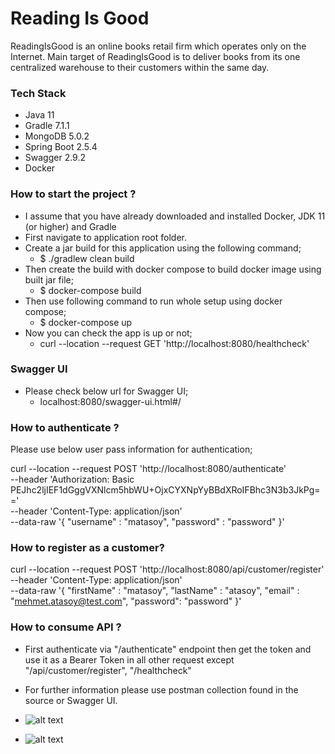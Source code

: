# Reading Is Good #

ReadingIsGood is an online books retail firm which operates only on the Internet. Main target of ReadingIsGood is to deliver books from its one centralized warehouse to their customers within the same day. 
### Tech Stack ###

* Java 11
* Gradle 7.1.1
* MongoDB 5.0.2
* Spring Boot 2.5.4
* Swagger 2.9.2
* Docker

### How to start the project ? ###
* I assume that you have already downloaded and installed Docker, JDK 11 (or higher) and Gradle 
* First navigate to application root folder.
* Create a jar build for this application using the following command;
  * $ ./gradlew clean build
* Then create the build with docker compose to build docker image using built jar file;
  * $ docker-compose build
* Then use following command to run whole setup using docker compose;
  * $ docker-compose up
* Now you can check the app is up or not;
  * curl --location --request GET 'http://localhost:8080/healthcheck'
### Swagger UI ###
* Please check below url for Swagger UI;
  * localhost:8080/swagger-ui.html#/

### How to authenticate ? ###

Please use below user pass information for authentication;

curl --location --request POST 'http://localhost:8080/authenticate' \
--header 'Authorization: Basic PEJhc2ljIEF1dGggVXNlcm5hbWU+OjxCYXNpYyBBdXRoIFBhc3N3b3JkPg==' \
--header 'Content-Type: application/json' \
--data-raw '{
"username" : "matasoy",
"password" : "password"
}'

### How to register as a customer? ###

curl --location --request POST 'http://localhost:8080/api/customer/register' \
--header 'Content-Type: application/json' \
--data-raw '{
"firstName" : "matasoy",
"lastName" : "atasoy",
"email" : "mehmet.atasoy@test.com",
"password": "password"
}'


### How to consume API ? ###

* First authenticate via "/authenticate" endpoint then get the token and use it as a Bearer Token in all other 
  request except "/api/customer/register", "/healthcheck"


* For further information please use postman collection found in the source or Swagger UI.


* ![alt text](https://github.com/atasoymehmet/ReadingIsGood/blob/main/Swagger_1.png?raw=true)
* ![alt text](https://github.com/atasoymehmet/ReadingIsGood/blob/main/Swagger_2.png?raw=true)
